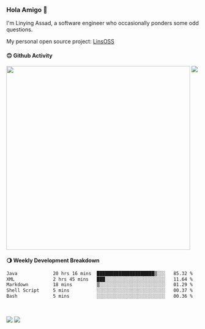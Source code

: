 ### Hola Amigo 🤣   

I'm Linying Assad, a software engineer who occasionally ponders some odd questions.  

My personal open source project: [LinsOSS](https://github.com/linsoss)
 
#### 🙃 Github Activity 
<div>
  <img src="https://github-readme-stats.vercel.app/api?username=al-assad&show_icons=true" align="top" style="display: inline-block;" width="480"/>
  <img src="https://github-readme-stats.vercel.app/api/top-langs/?username=al-assad&hide=css,html&langs_count=8&layout=compact" align="top" style="display: inline-block;"/>
</div>

#### 🌖 Weekly Development Breakdown
<!--START_SECTION:waka-->

```txt
Java             20 hrs 16 mins  █████████████████████▒░░░   85.32 %
XML              2 hrs 45 mins   ███░░░░░░░░░░░░░░░░░░░░░░   11.64 %
Markdown         18 mins         ▒░░░░░░░░░░░░░░░░░░░░░░░░   01.29 %
Shell Script     5 mins          ░░░░░░░░░░░░░░░░░░░░░░░░░   00.37 %
Bash             5 mins          ░░░░░░░░░░░░░░░░░░░░░░░░░   00.36 %
```

<!--END_SECTION:waka-->

<br>

<a href="https://twitter.com/assad_lin"><img src="https://img.shields.io/badge/Twitter-@assad__lin-blue?style=flat&logo=twitter" /></a>
<a href="https://al-assad.github.io"><img src="https://img.shields.io/badge/Blogs-Linying_Assad's_Blog-yellow?style=flat&logo=github" /></a>


